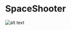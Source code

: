 # SpaceShooter
 
![alt text]([http://url/to/img.png](https://cdn.discordapp.com/attachments/266621642845847565/1201556412556390430/image.png?ex=65e5ef1c&is=65d37a1c&hm=6fc23ac76e86a6f80beee015fd902a436da57f31cdc5c68346e03e9eabde54a8&)https://cdn.discordapp.com/attachments/266621642845847565/1201556412556390430/image.png?ex=65e5ef1c&is=65d37a1c&hm=6fc23ac76e86a6f80beee015fd902a436da57f31cdc5c68346e03e9eabde54a8&)

